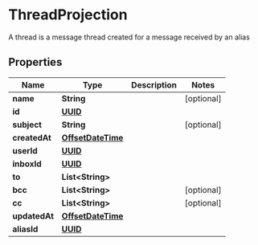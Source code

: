 

# ThreadProjection

A thread is a message thread created for a message received by an alias
## Properties

Name | Type | Description | Notes
------------ | ------------- | ------------- | -------------
**name** | **String** |  |  [optional]
**id** | [**UUID**](UUID) |  | 
**subject** | **String** |  |  [optional]
**createdAt** | [**OffsetDateTime**](OffsetDateTime) |  | 
**userId** | [**UUID**](UUID) |  | 
**inboxId** | [**UUID**](UUID) |  | 
**to** | **List&lt;String&gt;** |  | 
**bcc** | **List&lt;String&gt;** |  |  [optional]
**cc** | **List&lt;String&gt;** |  |  [optional]
**updatedAt** | [**OffsetDateTime**](OffsetDateTime) |  | 
**aliasId** | [**UUID**](UUID) |  | 



